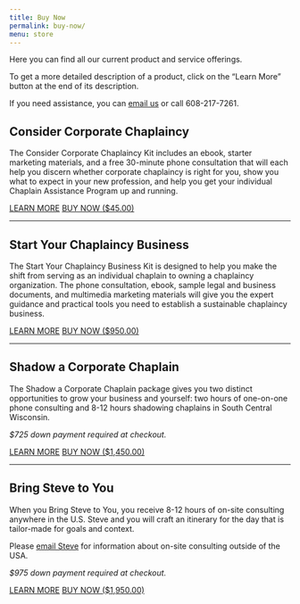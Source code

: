 ```yaml
---
title: Buy Now
permalink: buy-now/
menu: store
---
```

Here you can find all our current product and service offerings.

To get a more detailed description of a product, click on the “Learn More” button at the end of its description.

If you need assistance, you can [email us](mailto:info@corpchaps.com) or call 608-217-7261.

## Consider Corporate Chaplaincy
The Consider Corporate Chaplaincy Kit includes an ebook, starter marketing materials, and a free 30-minute phone consultation that will each help you discern whether corporate chaplaincy is right for you, show you what to expect in your new profession, and help you get your individual Chaplain Assistance Program up and running.

<a class="arrow learn" href="https://www.corpchaps.com/get-started/consider-corporate-chaplaincy/">
      LEARN MORE</a> <a class="button" href="https://gum.co/consider-corporate-chaplaincy">
      BUY NOW ($45.00)
    </a>

<hr>

## Start Your Chaplaincy Business
The Start Your Chaplaincy Business Kit is designed to help you make the shift from serving as an individual chaplain to owning a chaplaincy organization. The phone consultation, ebook, sample legal and business documents, and multimedia marketing materials will give you the expert guidance and practical tools you need to establish a sustainable chaplaincy business.

<a class="arrow learn" href="https://www.corpchaps.com/get-started/start-your-chaplaincy-business">
      LEARN MORE</a> <a class="button" href="https://gum.co/start-your-chaplaincy-business">
      BUY NOW ($950.00)
    </a>

<hr>

## Shadow a Corporate Chaplain
The Shadow a Corporate Chaplain package gives you two distinct opportunities to grow your business and yourself: two hours of one-on-one phone consulting and 8-12 hours shadowing chaplains in South Central Wisconsin.

*$725 down payment required at checkout.*

<a class="arrow learn" href="https://www.corpchaps.com/get-started/shadow-a-corporate-chaplain">
      LEARN MORE</a> <a class="button" href="https://gum.co/shadow-a-corporate-chaplain">
      BUY NOW ($1,450.00)
    </a>

<hr>

## Bring Steve to You
When you Bring Steve to You, you receive 8-12 hours of on-site consulting anywhere in the U.S. Steve and you will craft an itinerary for the day that is tailor-made for goals and context.

Please [email Steve](mailto:steve@corpchaps.com) for information about on-site consulting outside of the USA.

*$975 down payment required at checkout.*

<a class="button" href="www.corpchaps.com/get-started/bring-steve-to-you">
      LEARN MORE</a> <a class="button" href="https://gum.co/bring-steve-to-you">
      BUY NOW ($1,950.00)
    </a>